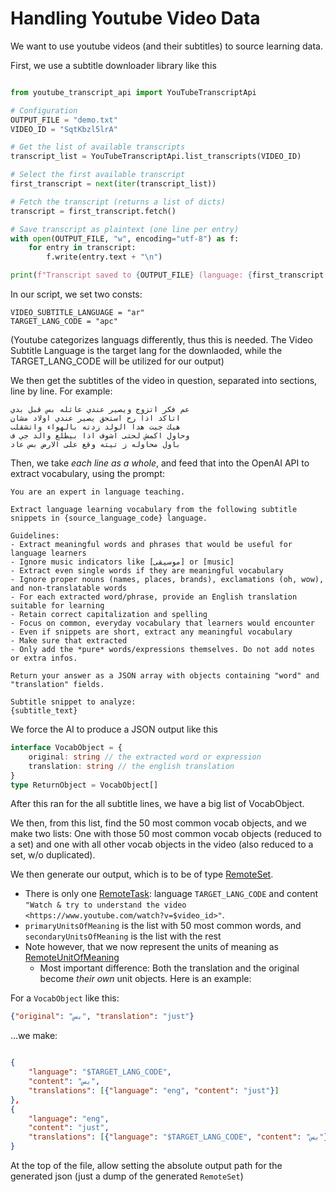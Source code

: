 # Handling Youtube Video Data

We want to use youtube videos (and their subtitles) to source learning data.

First, we use a subtitle downloader library like this

```py

from youtube_transcript_api import YouTubeTranscriptApi

# Configuration
OUTPUT_FILE = "demo.txt"
VIDEO_ID = "SqtKbzl5lrA"

# Get the list of available transcripts
transcript_list = YouTubeTranscriptApi.list_transcripts(VIDEO_ID)

# Select the first available transcript
first_transcript = next(iter(transcript_list))

# Fetch the transcript (returns a list of dicts)
transcript = first_transcript.fetch()

# Save transcript as plaintext (one line per entry)
with open(OUTPUT_FILE, "w", encoding="utf-8") as f:
    for entry in transcript:
        f.write(entry.text + "\n")

print(f"Transcript saved to {OUTPUT_FILE} (language: {first_transcript.language_code})")

```

In our script, we set two consts:

```
VIDEO_SUBTITLE_LANGUAGE = "ar"
TARGET_LANG_CODE = "apc"
```

(Youtube categorizes languags differently, thus this is needed. The Video Subtitle Language is the target lang for the downlaoded, while the TARGET_LANG_CODE will be utilized for our output)

We then get the subtitles of the video in question, separated into sections, line by line. For example:

```
عم فكر اتزوج ويصير عندي عائله بس قبل بدي
اتاكد اذا رح استحق يصير عندي اولاد مشان
هيك جبت هدا الولد زدته بالهواء واتشقلب
وحاول اكمش لحتى اشوف اذا بيطلع والد جي ف
باول محاوله ز تيته وقع على الارض بس عاد
```

Then, we take *each line as a whole*, and feed that into the OpenAI API to extract vocabulary, using the prompt:

```
You are an expert in language teaching.

Extract language learning vocabulary from the following subtitle snippets in {source_language_code} language. 

Guidelines:
- Extract meaningful words and phrases that would be useful for language learners
- Ignore music indicators like [موسيقى] or [music]
- Extract even single words if they are meaningful vocabulary
- Ignore proper nouns (names, places, brands), exclamations (oh, wow), and non-translatable words
- For each extracted word/phrase, provide an English translation suitable for learning
- Retain correct capitalization and spelling
- Focus on common, everyday vocabulary that learners would encounter
- Even if snippets are short, extract any meaningful vocabulary
- Make sure that extracted 
- Only add the *pure* words/expressions themselves. Do not add notes or extra infos.

Return your answer as a JSON array with objects containing "word" and "translation" fields.

Subtitle snippet to analyze:
{subtitle_text}

```

We force the AI to produce a JSON output like this

```ts
interface VocabObject = {
    original: string // the extracted word or expression
    translation: string // the english translation
}
type ReturnObject = VocabObject[]

```

After this ran for the all subtitle lines, we have a big list of VocabObject.

We then, from this list, find the 50 most common vocab objects, and we make two lists: One with those 50 most common vocab objects (reduced to a set) and one with all other vocab objects in the video (also reduced to a set, w/o duplicated).

We then generate our output, which is to be of type [RemoteSet](../src/utils/backend/remoteSet.ts).

- There is only one [RemoteTask](../src/utils/backend/remoteSet.ts): language `TARGET_LANG_CODE` and content `"Watch & try to understand the video <https://www.youtube.com/watch?v=$video_id>"`.
- `primaryUnitsOfMeaning` is the list with 50 most common words, and `secondaryUnitsOfMeaning` is the list with the rest
- Note however, that we now represent the units of meaning as [RemoteUnitOfMeaning](../src/utils/backend/remoteSet.ts)
    - Most important difference: Both the translation and the original become *their own* unit objects. Here is an example:

For a `VocabObject` like this:

```json
{"original": "بس", "translation": "just"}
```


...we make:

```json

{
    "language": "$TARGET_LANG_CODE",
    "content": "بس",
    "translations": [{"language": "eng", "content": "just"}]
},
{
    "language": "eng",
    "content": "just",
    "translations": [{"language": "$TARGET_LANG_CODE", "content": "بس"}]
}

```

At the top of the file, allow setting the absolute output path for the generated json (just a dump of the generated `RemoteSet`)